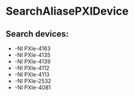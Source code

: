 # SearchAliasePXIDevice
## Search devices:
* -NI PXIe-4163
* -NI PXIe-4135
* -NI PXIe-4139
* -NI PXIe-4112
* -NI PXIe-4113
* -NI PXIe-2532
* -NI PXIe-4081
